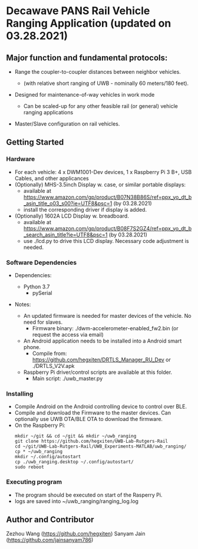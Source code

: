 # Decawave PANS Rail Vehicle Ranging Application (updated on 03.28.2021)

## Major function and fundamental protocols:
* Range the coupler-to-coupler distances between neighbor vehicles.
    * (with relative short ranging of UWB - nominally 60 meters/180 feet). 

* Designed for maintenance-of-way vehicles in work mode 
    * Can be scaled-up for any other feasible rail (or general) vehicle ranging applications
* Master/Slave configuration on rail vehicles.

## Getting Started

### Hardware
* For each vehicle: 4 x DWM1001-Dev devices, 1 x Raspberry Pi 3 B+, USB Cables, and other applicances
* (Optionally) MHS-3.5inch Display w. case, or similar portable displays: 
    * available at https://www.amazon.com/gp/product/B07N38B86S/ref=ppx_yo_dt_b_asin_title_o03_s00?ie=UTF8&psc=1 (by 03.28.2021)
    * install the corresponding driver if display is added. 
* (Optionally) 1602A LCD Display w. breadboard. 
    * available at https://www.amazon.com/gp/product/B08F7S2GZ4/ref=ppx_yo_dt_b_search_asin_title?ie=UTF8&psc=1 (by 03.28.2021)
    * use ./lcd.py to drive this LCD display.  Necessary code adjustment is needed. 

### Software Dependencies

* Dependencies:
    * Python 3.7
        * pySerial 

* Notes:
    * An updated firmware is needed for master devices of the vehicle. No need for slaves.
        * Firmware binary: ./dwm-accelerometer-enabled_fw2.bin (or request the access via email)
    * An Android application needs to be installed into a Android smart phone. 
        * Compile from: https://github.com/hegxiten/DRTLS_Manager_RU_Dev or ./DRTLS_V2V.apk
    * Raspberry Pi driver/control scripts are available at this folder. 
        * Main script: ./uwb_master.py


### Installing

* Compile Android on the Android controlling device to control over BLE. 
* Compile and download the Firmware to the master devices. Can optionally use UWB OTA/BLE OTA to download the firmware. 
* On the Raspberry Pi:
    ```
    mkdir ~/git && cd ~/git && mkdir ~/uwb_ranging
    git clone https://github.com/hegxiten/UWB-Lab-Rutgers-Rail
    cd ~/git/UWB-Lab-Rutgers-Rail/UWB_Experiments-MATLAB/uwb_ranging/
    cp * ~/uwb_ranging
    mkdir ~/.config/autostart
    cp ./uwb_ranging.desktop ~/.config/autostart/
    sudo reboot
    ```

### Executing program

* The program should be executed on start of the Rasperry Pi. 
* logs are saved into ~/uwb_ranging/ranging_log.log


## Author and Contributor
Zezhou Wang (https://github.com/hegxiten)
Sanyam Jain (https://github.com/jainsanyam786)
